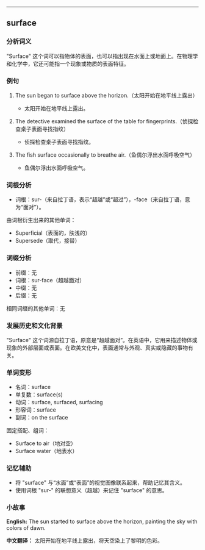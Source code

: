 
---------------
## surface
### 分析词义
"Surface" 这个词可以指物体的表面，也可以指出现在水面上或地面上。在物理学和化学中，它还可能指一个现象或物质的表面特征。

### 例句
1. The sun began to surface above the horizon.（太阳开始在地平线上露出）
   - 太阳开始在地平线上露出。

2. The detective examined the surface of the table for fingerprints.（侦探检查桌子表面寻找指纹）
   - 侦探检查桌子表面寻找指纹。

3. The fish surface occasionally to breathe air.（鱼偶尔浮出水面呼吸空气）
   - 鱼偶尔浮出水面呼吸空气。

### 词根分析
- 词根：sur-（来自拉丁语，表示“超越”或“超过”），-face（来自拉丁语，意为“面对”）。

由词根衍生出来的其他单词：
- Superficial（表面的，肤浅的）
- Supersede（取代，接替）

### 词缀分析
- 前缀：无
- 词根：sur-face（超越面对）
- 中缀：无
- 后缀：无

相同词缀的其他单词：无

### 发展历史和文化背景
"Surface" 这个词源自拉丁语，原意是“超越面对”。在英语中，它用来描述物体或现象的外部层面或表面。在欧美文化中，表面通常与外观、真实或隐藏的事物有关。

### 单词变形
- 名词：surface
- 单复数：surface(s)
- 动词：surface, surfaced, surfacing
- 形容词：surface
- 副词：on the surface

固定搭配、组词：
- Surface to air（地对空）
- Surface water（地表水）

### 记忆辅助
- 将 "surface" 与“水面”或“表面”的视觉图像联系起来，帮助记忆其含义。
- 使用词根 "sur-" 的联想意义（超越）来记住 "surface" 的意思。

### 小故事
**English:**
The sun started to surface above the horizon, painting the sky with colors of dawn.

**中文翻译：**
太阳开始在地平线上露出，将天空染上了黎明的色彩。

